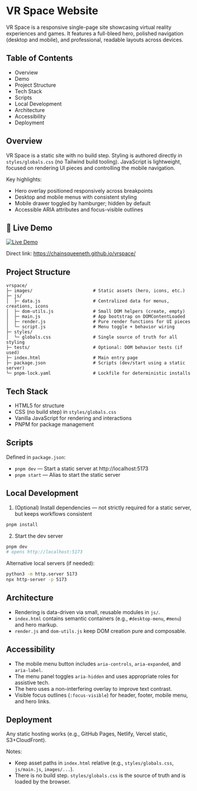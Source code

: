 # VR Space Website

VR Space is a responsive single-page site showcasing virtual reality experiences and games. It features a full-bleed hero, polished navigation (desktop and mobile), and professional, readable layouts across devices.

## Table of Contents

- Overview
- Demo
- Project Structure
- Tech Stack
- Scripts
- Local Development
- Architecture
- Accessibility
- Deployment

## Overview

VR Space is a static site with no build step. Styling is authored directly in `styles/globals.css` (no Tailwind build tooling). JavaScript is lightweight, focused on rendering UI pieces and controlling the mobile navigation.

Key highlights:
- Hero overlay positioned responsively across breakpoints
- Desktop and mobile menus with consistent styling
- Mobile drawer toggled by hamburger; hidden by default
- Accessible ARIA attributes and focus-visible outlines

## 🚀 Live Demo

[![Live Demo](https://img.shields.io/badge/Live-Demo-0a84ff?style=for-the-badge)](https://chainsqueeneth.github.io/vrspace/)

Direct link: https://chainsqueeneth.github.io/vrspace/

## Project Structure

```
vrspace/
├─ images/                       # Static assets (hero, icons, etc.)
├─ js/
│  ├─ data.js                    # Centralized data for menus, creations, icons
│  ├─ dom-utils.js               # Small DOM helpers (create, empty)
│  ├─ main.js                    # App bootstrap on DOMContentLoaded
│  ├─ render.js                  # Pure render functions for UI pieces
│  └─ script.js                  # Menu toggle + behavior wiring
├─ styles/
│  └─ globals.css                # Single source of truth for all styling
├─ tests/                        # Optional: DOM behavior tests (if used)
├─ index.html                    # Main entry page
├─ package.json                  # Scripts (dev/start using a static server)
└─ pnpm-lock.yaml                # Lockfile for deterministic installs
```

## Tech Stack

- HTML5 for structure
- CSS (no build step) in `styles/globals.css`
- Vanilla JavaScript for rendering and interactions
- PNPM for package management

## Scripts

Defined in `package.json`:

- `pnpm dev` — Start a static server at http://localhost:5173
- `pnpm start` — Alias to start the static server

## Local Development

1) (Optional) Install dependencies — not strictly required for a static server, but keeps workflows consistent
```sh
pnpm install
```

2) Start the dev server
```sh
pnpm dev
# opens http://localhost:5173
```

Alternative local servers (if needed):
```sh
python3 -m http.server 5173
npx http-server -p 5173
```

## Architecture

- Rendering is data-driven via small, reusable modules in `js/`.
- `index.html` contains semantic containers (e.g., `#desktop-menu`, `#menu`) and hero markup.
- `render.js` and `dom-utils.js` keep DOM creation pure and composable.

## Accessibility

- The mobile menu button includes `aria-controls`, `aria-expanded`, and `aria-label`.
- The menu panel toggles `aria-hidden` and uses appropriate roles for assistive tech.
- The hero uses a non-interfering overlay to improve text contrast.
 - Visible focus outlines (`:focus-visible`) for header, footer, mobile menu, and hero links.

## Deployment

Any static hosting works (e.g., GitHub Pages, Netlify, Vercel static, S3+CloudFront).

Notes:
- Keep asset paths in `index.html` relative (e.g., `styles/globals.css`, `js/main.js`, `images/...`).
- There is no build step. `styles/globals.css` is the source of truth and is loaded by the browser.
